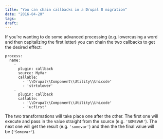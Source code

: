 ```yaml
---
title: "You can chain callbacks in a Drupal 8 migration"
date: "2016-04-20"
tags:
draft:
---
```


If you're wanting to do some advanced processing (e.g. lowercasing a word and then capitalizing the first letter) you can chain the two callbacks to get the desired effect:

    process:
      name:
        -
          plugin: callback
          source: MyVar
          callable:
            - '\\Drupal\\Component\\Utility\\Unicode'
            - 'strtolower'
        -
          plugin: callback
          callable:
            - '\\Drupal\\Component\\Utility\\Unicode'
            - 'ucfirst'

The two transformations will take place one after the other. The first one will execute and pass in the value straight from the source (e.g. `'SOMEVAR'`). The next one will get the result (e.g. `'somevar'`) and then the the final value will be (`'Somevar'`).
